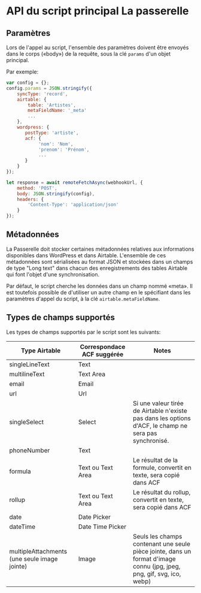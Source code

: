 # API du script principal La passerelle

## Paramètres

Lors de l'appel au script, l'ensemble des paramètres doivent être envoyés dans le corps («body») de la requête, sous la clé `params` d'un objet principal.

Par exemple:

```javascript
var config = {};
config.params = JSON.stringify({
    syncType: 'record',
    airtable: {
        table: 'Artistes',
        metaFieldName: '_meta'
        ...
    },
    wordpress: {
       postType: 'artiste',
       acf: {
            'nom': 'Nom',
            'prenom': 'Prénom',
            ...
       }
    }
});

let response = await remoteFetchAsync(webhookUrl, {
    method: 'POST',
    body: JSON.stringify(config),
    headers: {
        'Content-Type': 'application/json'
    }
});
```

## Métadonnées

La Passerelle doit stocker certaines métadonnées relatives aux informations disponibles dans WordPress et dans Airtable. L'ensemble de ces métadonnées sont sérialisées au format JSON et stockées dans un champs de type "Long text" dans chacun des enregistrements des tables Airtable qui font l'objet d'une synchronisation.

Par défaut, le script cherche les données dans un champ nommé «meta». Il est toutefois possible de d'utiliser un autre champ en le spécifiant dans les paramètres d'appel du script, à la clé `airtable.metaFieldName`.


## Types de champs supportés

Les types de champs supportés par le script sont les suivants:

|Type Airtable|Correspondace ACF suggérée|Notes|
|------------|------------|------------|
|singleLineText|Text||
|multilineText|Text Area||
|email|Email||
|url|Url||
|singleSelect|Select|Si une valeur tirée de Airtable n'existe pas dans les options d'ACF, le champ ne sera pas synchronisé.|
|phoneNumber|Text||
|formula|Text ou Text Area|Le résultat de la formule, convertit en texte, sera copié dans ACF|
|rollup|Text ou Text Area|Le résultat du rollup, convertit en texte, sera copié dans ACF|
|date|Date Picker||
|dateTime|Date Time Picker||
|multipleAttachments (une seule image jointe)|Image|Seuls les champs contenant une seule pièce jointe, dans un format d'image connu (jpg, jpeg, png, gif, svg, ico, webp)|

